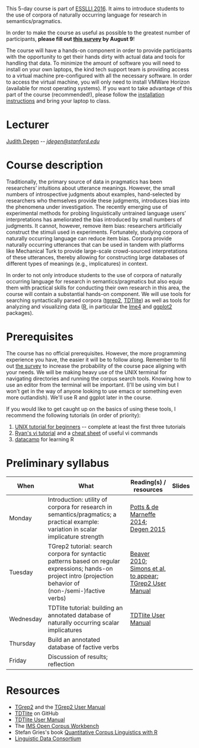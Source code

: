 This 5-day course is part of [ESSLLI 2016](http://esslli2016.unibz.it/). It aims to introduce students to the use of corpora of naturally occurring language for research in semantics/pragmatics.

In order to make the course as useful as possible to the greatest number of participants, **please fill out [this survey](https://docs.google.com/forms/d/e/1FAIpQLSeEFAbBObNEkY4VoCX4Vbj4D-6NwhCMXoyN3GnVhe6Jv4srtg/viewform) by August 9**!

The course will have a hands-on component in order to provide participants with the opportunity to get their hands dirty with actual data and tools for handling that data. To minimize the amount of software you will need to install on your own laptops, the kind tech support team is providing access to a virtual machine pre-configured with all the necessary software. In order to access the virtual machine, you will only need to install VMWare Horizon (available for most operating systems). If you want to take advantage of this part of the course (recommended!), please follow the [installation instructions](https://wiki.inf.unibz.it/public/vdi_labs#your_pcmacandriodioslinux_device) and bring your laptop to class. 

# Lecturer

[Judith Degen](https://sites.google.com/site/judithdegen/) -- *jdegen@stanford.edu*

# Course description

Traditionally, the primary source of data in pragmatics has been researchers’ intuitions about utterance meanings. However, the small numbers of introspective judgments about examples, hand-selected by researchers who themselves provide these judgments, introduces bias into the  phenomena under investigation.  The recently emerging use of experimental methods for probing linguistically untrained  language users’ interpretations has ameliorated the bias introduced by small numbers of judgments. It cannot, however, remove item bias: researchers  artificially construct the stimuli used in experiments. Fortunately, studying corpora of naturally occurring language can reduce item bias. Corpora provide naturally occurring utterances that can be used in tandem with platforms like Mechanical Turk to provide large-scale crowd-sourced interpretations of these utterances, thereby allowing for constructing large databases of different types of meanings (e.g., implicatures) in context. 

In order to not only introduce students to the use of corpora of naturally occurring language for research in semantics/pragmatics but also equip them with practical skills for conducting their own research in this area, the course will contain a substantial hands-on component. We will use tools for searching syntactically parsed corpora ([tgrep2](https://tedlab.mit.edu/~dr/Tgrep2/), [TDTlite](https://github.com/thegricean/TDTlite/)) as well as tools for analyzing and visualizing data ([R](https://www.r-project.org/), in particular the [lme4](https://cran.r-project.org/web/packages/lme4/lme4.pdf) and [ggplot2](http://ggplot2.org/) packages). 

# Prerequisites

The course has no official prerequisites. However, the more programming experience you have, the easier it will be to follow along. Remember to fill out [the survey](https://docs.google.com/forms/d/e/1FAIpQLSeEFAbBObNEkY4VoCX4Vbj4D-6NwhCMXoyN3GnVhe6Jv4srtg/viewform) to increase the probability of the course pace aligning with your needs.
We will be making heavy use of the UNIX terminal for navigating directories and running the corpus search tools. Knowing how to use an editor from the terminal will be important. (I'll be using vim but I won't get in the way of anyone looking to use emacs or something even more outlandish). We'll use R and ggplot later in the course.

If you would like to get caught up on the basics of using these tools, I recommend the following tutorials (in order of priority):
1. [UNIX tutorial for beginners](http://www.ee.surrey.ac.uk/Teaching/Unix/) -- complete at least the first three tutorials
2. [Ryan's vi tutorial](http://ryanstutorials.net/linuxtutorial/vi.php) and a [cheat sheet](http://www.lagmonster.org/docs/vi.html) of useful vi commands
3. [datacamp](https://www.datacamp.com/) for learning R

# Preliminary syllabus

When        | What               | Reading(s) / resources | Slides
---------- | ------------------ | ---------------------- | -------
Monday     | Introduction: utility of corpora for research in semantics/pragmatics; a practical example: variation in scalar implicature strength| [Potts & de Marneffe 2014](http://web.stanford.edu/~cgpotts/papers/demarneffe-potts-lingann.pdf); [Degen 2015](http://semprag.org/article/view/sp.8.11) |
Tuesday | TGrep2 tutorial: search corpora for syntactic patterns based on regular expressions; hands-on project intro (projection behavior of (non-/semi-)factive verbs) | [Beaver 2010](https://www.researchgate.net/publication/2840852_Have_you_noticed_that_your_Belly_Button_Lint_colour_is_related_to_the_colour_of_your_clothing); [Simons et al, to appear](http://www.cmu.edu/dietrich/philosophy/docs/simons/BestQuestion-Resubmission-FormattedForPosting-6-8-15.pdf); [TGrep2 User Manual](https://tedlab.mit.edu/~dr/Tgrep2/tgrep2.pdf) |
Wednesday | TDTlite tutorial: building an annotated database of naturally occurring scalar implicatures | [TDTlite User Manual](https://github.com/thegricean/TDTlite/blob/master/docs/tdt_manual.pdf) |
Thursday | Build an annotated database of factive verbs | |
Friday | Discussion of results; reflection | |

# Resources

- [TGrep2](https://tedlab.mit.edu/~dr/Tgrep2/) and the [TGrep2 User Manual](https://tedlab.mit.edu/~dr/Tgrep2/tgrep2.pdf)
- [TDTlite](https://github.com/thegricean/TDTlite) on GitHub
- [TDTlite User Manual](https://github.com/thegricean/TDTlite/blob/master/docs/tdt_manual.pdf)
- The [IMS Open Corpus Workbench](http://cwb.sourceforge.net/)
- Stefan Gries's book [Quantitative Corpus Linguistics with R](https://www.routledge.com/Quantitative-Corpus-Linguistics-with-R-A-Practical-Introduction-2nd-Edition/Gries/p/book/9781138816275)
- [Linguistic Data Consortium](https://www.ldc.upenn.edu/language-resources/data)